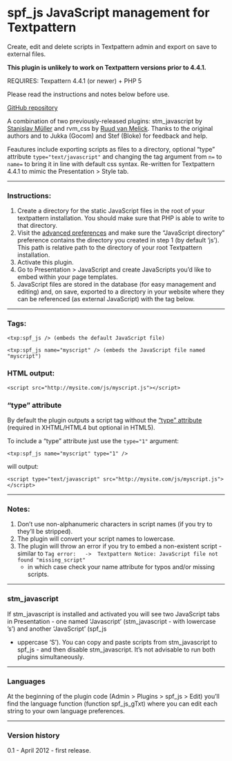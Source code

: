 spf_js JavaScript management for Textpattern
============================================

Create, edit and delete scripts in Textpattern admin and export on save
to external files.

**This plugin is unlikely to work on Textpattern versions prior to
4.4.1.**

REQUIRES: Texpattern 4.4.1 (or newer) + PHP 5

Please read the instructions and notes below before use.

[GitHub repository][]

A combination of two previously-released plugins: stm\_javascript by
[Stanislav Müller][] and rvm\_css by [Ruud van Melick][]. Thanks to the
original authors and to Jukka (Gocom) and Stef (Bloke) for feedback and
help.

Feautures include exporting scripts as files to a directory, optional
“type” attribute `type="text/javascript"` and changing the tag argument
from `n=` to `name=` to bring it in line with default css syntax.
Re-written for Textpattern 4.4.1 to mimic the Presentation \> Style tab.

  

* * * * *

  

### Instructions:

1.  Create a directory for the static JavaScript files in the root of
    your textpattern installation. You should make sure that
    <span class="caps">PHP</span> is able to write to that directory.
2.  Visit the [advanced preferences][] and make sure the “JavaScript
    directory” preference contains the directory you created in step 1
    (by default ‘js’). This path is relative path to the directory of
    your root Textpattern installation.
3.  Activate this plugin.
4.  Go to Presentation \> JavaScript and create JavaScripts you’d like
    to embed within your page templates.
5.  JavaScript files are stored in the database (for easy management and
    editing) and, on save, exported to a directory in your website where
    they can be referenced (as external JavaScript) with the tag below.

  

* * * * *

  

### Tags:

`<txp:spf_js /> (embeds the default JavaScript file)`

`<txp:spf_js name="myscript" /> (embeds the JavaScript file named "myscript")`

  

### HTML output:

`<script src="http://mysite.com/js/myscript.js"></script>`

  

### “type” attribute

By default the plugin outputs a script tag without the [“type”
attribute][] (required in XHTML/HTML4 but optional in HTML5).

To include a “type” attribute just use the `type="1"` argument:

`<txp:spf_js name="myscript" type="1" />`

will output:

`<script type="text/javascript" src="http://mysite.com/js/myscript.js"></script>`

  

* * * * *

  

### Notes:

1.  Don’t use non-alphanumeric characters in script names (if you try to
    they’ll be stripped).
2.  The plugin will convert your script names to lowercase.
3.  The plugin will throw an error if you try to embed a non-existent
    script - similar to
    `Tag error:   ->  Textpattern Notice: JavaScript file not found "missing_script"`
    - in which case check your name attribute for typos and/or missing
    scripts.

  

* * * * *

  

### stm\_javascript

If stm\_javascript is installed and activated you will see two
JavaScript tabs in Presentation - one named ‘Javascript’
(stm\_javascript - with lowercase ’s’) and another ‘JavaScript’ (spf\_js
- uppercase ‘S’). You can copy and paste scripts from stm\_javascript to
spf\_js - and then disable stm\_javascript. It’s not advisable to run
both plugins simultaneously.

  

* * * * *

  

### Languages

At the beginning of the plugin code (Admin \> Plugins \> spf\_js \>
Edit) you’ll find the language function (function spf\_js\_gTxt) where
you can edit each string to your own language preferences.

  

* * * * *

  

### Version history

0.1 - April 2012 - first release.

  [GitHub repository]: https://github.com/spiffin/spf_js
  [Stanislav Müller]: https://github.com/lifedraft/stm_javascript
  [Ruud van Melick]: http://vanmelick.com/
  [advanced preferences]: index.php?event=prefs&step=advanced_prefs
  [“type” attribute]: http://www.w3schools.com/html5/tag_script.asp